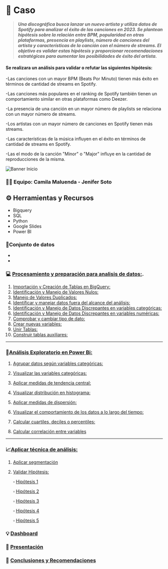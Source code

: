 # 📝 **Caso**
>***Una discográfica busca lanzar un nuevo artista y utiliza datos de Spotify para analizar el éxito de las canciones en 2023. Se plantean hipótesis sobre la relación entre BPM, popularidad en otras plataformas, presencia en playlists, número de canciones del artista y características de la canción con el número de streams. El objetivo es validar estas hipótesis y proporcionar recomendaciones estratégicas para aumentar las posibilidades de éxito del artista.***

#### Se realizara un análisis para validar o refutar las siguientes hipótesis:

-Las canciones con un mayor BPM (Beats Por Minuto) tienen más éxito en términos de cantidad de streams en Spotify.

-Las canciones más populares en el ranking de Spotify también tienen un comportamiento similar en otras plataformas como Deezer.

-La presencia de una canción en un mayor número de playlists se relaciona con un mayor número de streams.

-Los artistas con un mayor número de canciones en Spotify tienen más streams.

-Las características de la música influyen en el éxito en términos de cantidad de streams en Spotify.

-Las el modo de la canción "Minor" o "Major" influye en la cantidad de reproducciones de la misma.

![Banner Inicio](https://github.com/jesolav/Validaci-n-Hip-tesis_Proyecto-2/assets/172732181/477b6121-2b2c-4161-9746-c69fd11e7ed8)


### 🤜🤛 Equipo: Camila Maluenda - Jenifer Soto

## ⚙️ Herramientas y Recursos
- Bigquery
- SQL
- Python
- Google Slides
- Power BI

### 📄Conjunto de datos
-
-

### 💻 [Procesamiento y preparación para analisis de datos:](https://github.com/jesolav/Validaci-n-Hip-tesis_Proyecto-2/tree/8b49998a8745a5f15fb7156893002e8308d5197f/1.%20Procesar%20y%20preparar%20base%20de%20datos).

1. [Importación y Creación de Tablas en BigQuery:](https://github.com/jesolav/Validaci-n-Hip-tesis_Proyecto-2/blob/8b49998a8745a5f15fb7156893002e8308d5197f/1.%20Procesar%20y%20preparar%20base%20de%20datos/1.%20Conectarimportar%20datos%20a%20otras%20herramientas.md#1-conectarimportar-datos-a-otras-herramientas)
2. [Identificación y Manejo de Valores Nulos:](https://github.com/jesolav/Validaci-n-Hip-tesis_Proyecto-2/blob/8b49998a8745a5f15fb7156893002e8308d5197f/1.%20Procesar%20y%20preparar%20base%20de%20datos/2.%20Identificar%20y%20manejar%20valores%20nulos.md)
3. [Manejo de Valores Duplicados:](https://github.com/jesolav/Validaci-n-Hip-tesis_Proyecto-2/blob/8b49998a8745a5f15fb7156893002e8308d5197f/1.%20Procesar%20y%20preparar%20base%20de%20datos/3.%20Manejo%20Duplicados.md)
4. [Identificar y manejar datos fuera del alcance del análisis:](https://github.com/jesolav/Validaci-n-Hip-tesis_Proyecto-2/blob/8b49998a8745a5f15fb7156893002e8308d5197f/1.%20Procesar%20y%20preparar%20base%20de%20datos/4.%20Identificar%20y%20manejar%20datos%20fuera%20del%20alcance%20del%20analisis.md)
5. [Identificación y Manejo de Datos Discrepantes en variables categóricas:](https://github.com/jesolav/Validaci-n-Hip-tesis_Proyecto-2/blob/8b49998a8745a5f15fb7156893002e8308d5197f/1.%20Procesar%20y%20preparar%20base%20de%20datos/5.%20Identificacion%20y%20Manejo%20de%20Datos%20Discrepantes%20en%20variables%20categoricas.md)
6. [Identificación y Manejo de Datos Discrepantes en variables numéricas:](https://github.com/jesolav/Validaci-n-Hip-tesis_Proyecto-2/blob/8b49998a8745a5f15fb7156893002e8308d5197f/1.%20Procesar%20y%20preparar%20base%20de%20datos/6.%20Identificacion%20y%20Manejo%20de%20Datos%20Discrepantes%20en%20Variables%20Numericas.md)
7. [Comprobar y cambiar tipo de dato:](https://github.com/jesolav/Validaci-n-Hip-tesis_Proyecto-2/blob/8b49998a8745a5f15fb7156893002e8308d5197f/1.%20Procesar%20y%20preparar%20base%20de%20datos/7.%20Comprobar%20y%20cambiar%20tipo%20de%20dato.md)
8. [Crear nuevas variables:](https://github.com/jesolav/Validaci-n-Hip-tesis_Proyecto-2/blob/8b49998a8745a5f15fb7156893002e8308d5197f/1.%20Procesar%20y%20preparar%20base%20de%20datos/8.%20Crear%20nuevas%20variables.md)
9. [Unir Tablas:](https://github.com/jesolav/Validaci-n-Hip-tesis_Proyecto-2/blob/8b49998a8745a5f15fb7156893002e8308d5197f/1.%20Procesar%20y%20preparar%20base%20de%20datos/9.%20Unir%20Tablas.md)
10. [Construir tablas auxiliares:](https://github.com/jesolav/Validaci-n-Hip-tesis_Proyecto-2/blob/8b49998a8745a5f15fb7156893002e8308d5197f/1.%20Procesar%20y%20preparar%20base%20de%20datos/10.%20Construir%20tablas%20auxiliares.md)


---------------------------------------------------------------------------------------------------------------------------------------------------------------------------

### 🔎[Análisis Exploratorio en Power Bi:](https://github.com/jesolav/Validaci-n-Hip-tesis_Proyecto-2/tree/c7893cc200d8e0ee01b9d5c5544266f23a79e4be/2.%20Analisis%20Exploratorio)

1. [Agrupar datos según variables categóricas:](https://github.com/jesolav/Validaci-n-Hip-tesis_Proyecto-2/blob/4bddd705f73a0c8db6236dc3598a2f7144ead456/2.%20Analisis%20Exploratorio/1.%20Agrupar%20datos%20segun%20variables%20categoricas.md)

2. [Visualizar las variables categóricas:](https://github.com/jesolav/Validaci-n-Hip-tesis_Proyecto-2/blob/4bddd705f73a0c8db6236dc3598a2f7144ead456/2.%20Analisis%20Exploratorio/2.%20Visualizar%20las%20variables%20categoricas.md)

3. [Aplicar medidas de tendencia central:](https://github.com/jesolav/Validaci-n-Hip-tesis_Proyecto-2/blob/4bddd705f73a0c8db6236dc3598a2f7144ead456/2.%20Analisis%20Exploratorio/3.%20Medidas%20Tendencia%20Central%2C%20Histograma.md)

4. [Visualizar distribución en histograma:]()

5. [Aplicar medidas de dispersión:](https://github.com/jesolav/Validaci-n-Hip-tesis_Proyecto-2/blob/4bddd705f73a0c8db6236dc3598a2f7144ead456/2.%20Analisis%20Exploratorio/5.%20Medidas%20Tendencia%20Central%2C%20Histograma.md)

6. [Visualizar el comportamiento de los datos a lo largo del tiempo:](https://github.com/jesolav/Validaci-n-Hip-tesis_Proyecto-2/blob/c80b496a15a0bc34e6e087dfd2af3231192d1d94/2.%20Analisis%20Exploratorio/6.%20Comportamiento%20en%20el%20tiempo.md)

7. [Calcular cuartiles, deciles o percentiles:](https://github.com/jesolav/Validaci-n-Hip-tesis_Proyecto-2/blob/4bddd705f73a0c8db6236dc3598a2f7144ead456/2.%20Analisis%20Exploratorio/7.%20Calcular%20cuartiles%2C%20deciles%20o%20percentiles.md)

8. [Calcular correlación entre variables](https://github.com/jesolav/Validaci-n-Hip-tesis_Proyecto-2/blob/4bddd705f73a0c8db6236dc3598a2f7144ead456/2.%20Analisis%20Exploratorio/8.%20Calcular%20correlacion%20entre%20variables.md)

---------------------------------------------------------------------------------------------------------------------------------------------------------------------------

### 📈[Aplicar técnica de análisis:](https://github.com/jesolav/Validaci-n-Hip-tesis_Proyecto-2/tree/4bddd705f73a0c8db6236dc3598a2f7144ead456/3.%20Aplicar%20t%C3%A9cnica%20de%20analisis)

1. [Aplicar segmentación](https://github.com/jesolav/Validaci-n-Hip-tesis_Proyecto-2/blob/4bddd705f73a0c8db6236dc3598a2f7144ead456/3.%20Aplicar%20t%C3%A9cnica%20de%20analisis/1.%20Aplicar%20segmentaci%C3%B3n.md)
2. [Validar Hipótesis:](https://github.com/jesolav/Validaci-n-Hip-tesis_Proyecto-2/tree/4bddd705f73a0c8db6236dc3598a2f7144ead456/3.%20Aplicar%20t%C3%A9cnica%20de%20analisis/2.%20Validar%20Hipotesis)

   ▫️ [Hipótesis 1](https://github.com/jesolav/Validaci-n-Hip-tesis_Proyecto-2/blob/4bddd705f73a0c8db6236dc3598a2f7144ead456/3.%20Aplicar%20t%C3%A9cnica%20de%20analisis/2.%20Validar%20Hipotesis/Hipotesis%201.md)

   ▫️ [Hipótesis 2](https://github.com/jesolav/Validaci-n-Hip-tesis_Proyecto-2/blob/4bddd705f73a0c8db6236dc3598a2f7144ead456/3.%20Aplicar%20t%C3%A9cnica%20de%20analisis/2.%20Validar%20Hipotesis/Hipotesis%202.md)

   ▫️ [Hipótesis 3](https://github.com/jesolav/Validaci-n-Hip-tesis_Proyecto-2/blob/4bddd705f73a0c8db6236dc3598a2f7144ead456/3.%20Aplicar%20t%C3%A9cnica%20de%20analisis/2.%20Validar%20Hipotesis/Hipotesis%203.md)

   ▫️ [Hipótesis 4](https://github.com/jesolav/Validaci-n-Hip-tesis_Proyecto-2/blob/4bddd705f73a0c8db6236dc3598a2f7144ead456/3.%20Aplicar%20t%C3%A9cnica%20de%20analisis/2.%20Validar%20Hipotesis/Hipotesis%204.md)

   ▫️ [Hipótesis 5](https://github.com/jesolav/Validaci-n-Hip-tesis_Proyecto-2/blob/4bddd705f73a0c8db6236dc3598a2f7144ead456/3.%20Aplicar%20t%C3%A9cnica%20de%20analisis/2.%20Validar%20Hipotesis/Hipotesis%205.md)


### 💡 [Dashboard](https://github.com/jesolav/Validaci-n-Hip-tesis_Proyecto-2/blob/b3cb28c4dbe7f099fe7eb7c714929595bfc9b9fa/Dashboard/Dashboard.png)

### 📰 [Presentación](https://docs.google.com/presentation/d/1x2_PyCh8oEQtllJ6JSGCokPfodCse9bDLlxOiNILTCY/edit?usp=sharing)

### 🧩 [Conclusiones y Recomendaciones](https://docs.google.com/presentation/d/1x2_PyCh8oEQtllJ6JSGCokPfodCse9bDLlxOiNILTCY/edit?usp=sharing)

